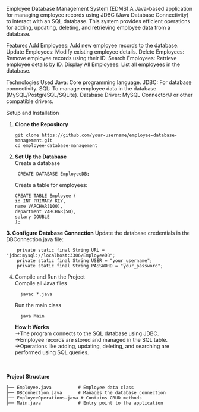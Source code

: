 Employee Database Management System (EDMS)
A Java-based application for managing employee records using JDBC (Java Database Connectivity) to interact with an SQL database. This system provides efficient operations for adding, updating, deleting, and retrieving employee data from a database.

Features
Add Employees: Add new employee records to the database.
Update Employees: Modify existing employee details.
Delete Employees: Remove employee records using their ID.
Search Employees: Retrieve employee details by ID.
Display All Employees: List all employees in the database.

Technologies Used
Java: Core programming language.
JDBC: For database connectivity.
SQL: To manage employee data in the database (MySQL/PostgreSQL/SQLite).
Database Driver: MySQL Connector/J or other compatible drivers.

Setup and Installation

1. <b>Clone the Repository</b>

       git clone https://github.com/your-username/employee-database-management.git  
       cd employee-database-management  
3.  <b>Set Up the Database</b>   
    Create a database
                  
         CREATE DATABASE EmployeeDB;
    Create a table for employees:

        CREATE TABLE Employee (
        id INT PRIMARY KEY,
        name VARCHAR(100),
        department VARCHAR(50),
        salary DOUBLE
        );
 <b>3. Configure Database Connection</b>
    Update the database credentials in the DBConnection.java file:

        private static final String URL = "jdbc:mysql://localhost:3306/EmployeeDB";
        private static final String USER = "your_username";
        private static final String PASSWORD = "your_password";
4. Compile and Run the Project  
     Compile all Java files

         javac *.java
     Run the main class

         java Main
   <b>How It Works</b><br>
    ->The program connects to the SQL database using JDBC.<br>
    ->Employee records are stored and managed in the SQL table.<br>
    ->Operations like adding, updating, deleting, and searching are performed using SQL queries.<br>

<br>
<br>
<b>Project Structure</b><br>
  
    ├── Employee.java          # Employee data class
    ├── DBConnection.java      # Manages the database connection
    ├── EmployeeOperations.java # Contains CRUD methods
    ├── Main.java              # Entry point to the application

  

     
   

